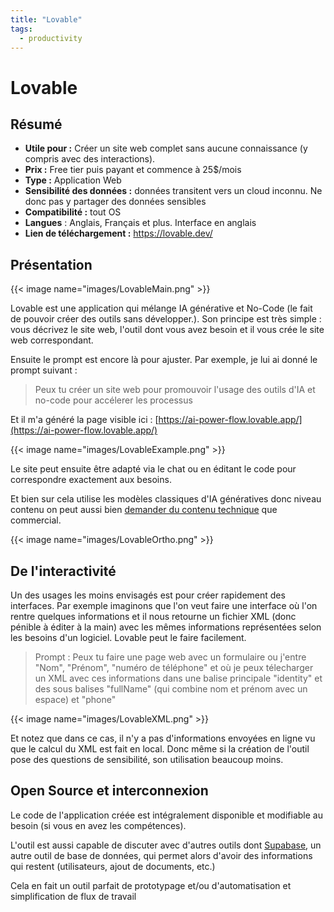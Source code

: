 ```yaml
---
title: "Lovable"
tags: 
  - productivity
---
```



# Lovable

## Résumé

- **Utile pour :** Créer un site web complet sans aucune connaissance (y compris avec des interactions).
- **Prix :** Free tier puis payant et commence à 25$/mois
- **Type :** Application Web
- **Sensibilité des données :** données transitent vers un cloud inconnu. Ne donc pas y partager des données sensibles
- **Compatibilité :** tout OS 
- **Langues** : Anglais, Français et plus. Interface en anglais
- **Lien de téléchargement :** https://lovable.dev/


## Présentation

{{< image name="images/LovableMain.png" >}}

Lovable est une application qui mélange IA générative et No-Code (le fait de pouvoir créer des outils sans développer.). Son principe est très simple : vous décrivez le site web, l'outil dont vous avez besoin et il vous crée le site web correspondant.

Ensuite le prompt est encore là pour ajuster. Par exemple, je lui ai donné le prompt suivant : 

> Peux tu créer un site web pour promouvoir l'usage des outils d'IA et no-code pour accélerer les processus

Et il m'a généré la page visible ici : [https://ai-power-flow.lovable.app/](https://ai-power-flow.lovable.app/)

{{< image name="images/LovableExample.png" >}}

Le site peut ensuite être adapté via le chat ou en éditant le code pour correspondre exactement aux besoins.

Et bien sur cela utilise les modèles classiques d'IA génératives donc niveau contenu on peut aussi bien [demander du contenu technique](https://ai-power-flow.lovable.app/orthophoto-technique) que commercial.

{{< image name="images/LovableOrtho.png" >}}

## De l'interactivité
Un des usages les moins envisagés est pour créer rapidement des interfaces. Par exemple imaginons que l'on veut faire une interface où l'on rentre quelques informations et il nous retourne un fichier XML (donc pénible à éditer à la main) avec les mêmes informations représentées selon les besoins d'un logiciel. Lovable peut le faire facilement.

> Prompt : Peux tu faire une page web avec un formulaire ou j'entre "Nom", "Prénom", "numéro de téléphone" et où je peux télecharger un XML avec ces informations dans une balise principale "identity" et des sous balises "fullName" (qui combine nom et prénom avec un espace) et "phone"

{{< image name="images/LovableXML.png" >}}

Et notez que dans ce cas, il n'y a pas d'informations envoyées en ligne vu que le calcul du XML est fait en local. Donc même si la création de l'outil pose des questions de sensibilité, son utilisation beaucoup moins.

## Open Source et interconnexion
Le code de l'application créée est intégralement disponible et modifiable au besoin (si vous en avez les compétences).

L'outil est aussi capable de discuter avec d'autres outils dont [Supabase](https://supabase.com/), un autre outil de base de données, qui permet alors d'avoir des informations qui restent (utilisateurs, ajout de documents, etc.)

Cela en fait un outil parfait de prototypage et/ou d'automatisation et simplification de flux de travail 
